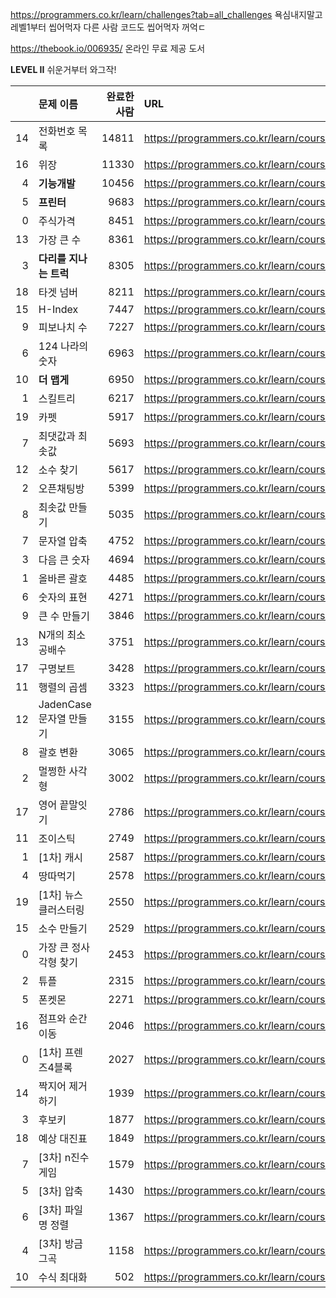 https://programmers.co.kr/learn/challenges?tab=all_challenges
욕심내지말고레벨1부터 씹어먹자
다른 사람 코드도 씹어먹자 꺼억ㄷ

https://thebook.io/006935/
온라인 무료 제공 도서

__LEVEL II__
쉬운거부터 와그작!

|    | 문제 이름               |   완료한 사람 | URL                                                      |
|---:|:------------------------|--------------:|:---------------------------------------------------------|
| 14 | 전화번호 목록           |         14811 | https://programmers.co.kr/learn/courses/30/lessons/42577 |
| 16 | 위장                    |         11330 | https://programmers.co.kr/learn/courses/30/lessons/42578 |
|  4 | __기능개발__                |         10456 | https://programmers.co.kr/learn/courses/30/lessons/42586 |
|  5 | __프린터__                  |          9683 | https://programmers.co.kr/learn/courses/30/lessons/42587 |
|  0 | 주식가격                |          8451 | https://programmers.co.kr/learn/courses/30/lessons/42584 |
| 13 | 가장 큰 수              |          8361 | https://programmers.co.kr/learn/courses/30/lessons/42746 |
|  3 | __다리를 지나는 트럭__      |          8305 | https://programmers.co.kr/learn/courses/30/lessons/42583 |
| 18 | 타겟 넘버               |          8211 | https://programmers.co.kr/learn/courses/30/lessons/43165 |
| 15 | H-Index                 |          7447 | https://programmers.co.kr/learn/courses/30/lessons/42747 |
|  9 | 피보나치 수             |          7227 | https://programmers.co.kr/learn/courses/30/lessons/12945 |
|  6 | 124 나라의 숫자         |          6963 | https://programmers.co.kr/learn/courses/30/lessons/12899 |
| 10 | __더 맵게__                 |          6950 | https://programmers.co.kr/learn/courses/30/lessons/42626 |
|  1 | 스킬트리                |          6217 | https://programmers.co.kr/learn/courses/30/lessons/49993 |
| 19 | 카펫                    |          5917 | https://programmers.co.kr/learn/courses/30/lessons/42842 |
|  7 | 최댓값과 최솟값         |          5693 | https://programmers.co.kr/learn/courses/30/lessons/12939 |
| 12 | 소수 찾기               |          5617 | https://programmers.co.kr/learn/courses/30/lessons/42839 |
|  2 | 오픈채팅방              |          5399 | https://programmers.co.kr/learn/courses/30/lessons/42888 |
|  8 | 최솟값 만들기           |          5035 | https://programmers.co.kr/learn/courses/30/lessons/12941 |
|  7 | 문자열 압축             |          4752 | https://programmers.co.kr/learn/courses/30/lessons/60057 |
|  3 | 다음 큰 숫자            |          4694 | https://programmers.co.kr/learn/courses/30/lessons/12911 |
|  1 | 올바른 괄호             |          4485 | https://programmers.co.kr/learn/courses/30/lessons/12909 |
|  6 | 숫자의 표현             |          4271 | https://programmers.co.kr/learn/courses/30/lessons/12924 |
|  9 | 큰 수 만들기            |          3846 | https://programmers.co.kr/learn/courses/30/lessons/42883 |
| 13 | N개의 최소공배수        |          3751 | https://programmers.co.kr/learn/courses/30/lessons/12953 |
| 17 | 구명보트                |          3428 | https://programmers.co.kr/learn/courses/30/lessons/42885 |
| 11 | 행렬의 곱셈             |          3323 | https://programmers.co.kr/learn/courses/30/lessons/12949 |
| 12 | JadenCase 문자열 만들기 |          3155 | https://programmers.co.kr/learn/courses/30/lessons/12951 |
|  8 | 괄호 변환               |          3065 | https://programmers.co.kr/learn/courses/30/lessons/60058 |
|  2 | 멀쩡한 사각형           |          3002 | https://programmers.co.kr/learn/courses/30/lessons/62048 |
| 17 | 영어 끝말잇기           |          2786 | https://programmers.co.kr/learn/courses/30/lessons/12981 |
| 11 | 조이스틱                |          2749 | https://programmers.co.kr/learn/courses/30/lessons/42860 |
|  1 | [1차] 캐시              |          2587 | https://programmers.co.kr/learn/courses/30/lessons/17680 |
|  4 | 땅따먹기                |          2578 | https://programmers.co.kr/learn/courses/30/lessons/12913 |
| 19 | [1차] 뉴스 클러스터링   |          2550 | https://programmers.co.kr/learn/courses/30/lessons/17677 |
| 15 | 소수 만들기             |          2529 | https://programmers.co.kr/learn/courses/30/lessons/12977 |
|  0 | 가장 큰 정사각형 찾기   |          2453 | https://programmers.co.kr/learn/courses/30/lessons/12905 |
|  2 | 튜플                    |          2315 | https://programmers.co.kr/learn/courses/30/lessons/64065 |
|  5 | 폰켓몬                  |          2271 | https://programmers.co.kr/learn/courses/30/lessons/1845  |
| 16 | 점프와 순간 이동        |          2046 | https://programmers.co.kr/learn/courses/30/lessons/12980 |
|  0 | [1차] 프렌즈4블록       |          2027 | https://programmers.co.kr/learn/courses/30/lessons/17679 |
| 14 | 짝지어 제거하기         |          1939 | https://programmers.co.kr/learn/courses/30/lessons/12973 |
|  3 | 후보키                  |          1877 | https://programmers.co.kr/learn/courses/30/lessons/42890 |
| 18 | 예상 대진표             |          1849 | https://programmers.co.kr/learn/courses/30/lessons/12985 |
|  7 | [3차] n진수 게임        |          1579 | https://programmers.co.kr/learn/courses/30/lessons/17687 |
|  5 | [3차] 압축              |          1430 | https://programmers.co.kr/learn/courses/30/lessons/17684 |
|  6 | [3차] 파일명 정렬       |          1367 | https://programmers.co.kr/learn/courses/30/lessons/17686 |
|  4 | [3차] 방금그곡          |          1158 | https://programmers.co.kr/learn/courses/30/lessons/17683 |
| 10 | 수식 최대화             |           502 | https://programmers.co.kr/learn/courses/30/lessons/67257 |
